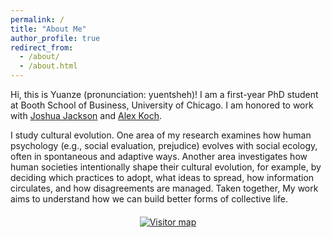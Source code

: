 ```yaml
---
permalink: /
title: "About Me"
author_profile: true
redirect_from: 
  - /about/
  - /about.html
---
```


Hi, this is Yuanze (pronunciation: yuentsheh)! I am a first-year PhD student at Booth School of Business, University of Chicago. I am honored to work with [Joshua Jackson](https://www.joshuaconradjackson.com/) and [Alex Koch](https://alexkoch.site/).

I study cultural evolution. One area of my research examines how human psychology (e.g., social evaluation, prejudice) evolves with social ecology, often in spontaneous and adaptive ways. Another area investigates how human societies intentionally shape their cultural evolution, for example, by deciding which practices to adopt, what ideas to spread, how information circulates, and how disagreements are managed. Taken together, My work aims to understand how we can build better forms of collective life.

<p style="text-align:center;margin-top:20px;">
  <a href="https://clustrmaps.com/site/1c8b5" title="Visitor Map" target="_blank" rel="noopener">
    <img src="https://www.clustrmaps.com/map_v2.png?d=HhrBCMvvM0ADB46f8r2wVXbDz1t0B3sdZ74VDjmfZwYc&cl=ffffff"
         alt="Visitor map" style="max-width:100%;height:auto;border:0;">
  </a>
</p>

